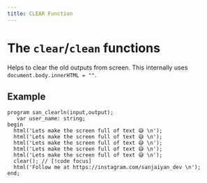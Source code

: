 ```yaml
---
title: CLEAR Function
---
```


# The `clear`/`clean` functions

Helps to clear the old outputs from screen. This internally uses `document.body.innerHTML = ""`.

## Example

```pascal:line-numbers
program san_clearln(input,output);
   var user_name: string;
begin
  html('Lets make the screen full of text 😅 \n');
  html('Lets make the screen full of text 😅 \n');
  html('Lets make the screen full of text 😅 \n');
  html('Lets make the screen full of text 😅 \n');
  html('Lets make the screen full of text 😅 \n');
  clear(); // [!code focus]
  html('Follow me at https://instagram.com/sanjaiyan_dev \n');
end;
```

<style>
    * {
        scroll-behavior: smooth;
    }
</style>
